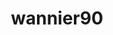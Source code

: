 ---
title: "wannier90"
layout: cache
categories: [package, v0.22.5]
meta: {"compilers": ["gcc@=11.4.0", "gcc@=9.4.0", "oneapi@=2024.0.0"], "num_specs": 5, "num_specs_by_stack": {"e4s": 1, "e4s-neoverse-v2": 1, "e4s-neoverse_v1": 1, "e4s-oneapi": 1, "e4s-power": 1, "root": 5}, "oss": ["ubuntu20.04", "ubuntu22.04"], "platforms": ["linux"], "stacks": ["e4s", "e4s-neoverse-v2", "e4s-neoverse_v1", "e4s-oneapi", "e4s-power", "root"], "targets": ["neoverse_v1", "neoverse_v2", "ppc64le", "x86_64_v3"], "versions": ["3.1.0"]}
spec_details: [{"compiler": "gcc@=11.4.0", "hash": "lxr7xfij5jakffclw2x4c5hcgjlhzwy3", "os": "ubuntu22.04", "platform": "linux", "size": "-", "stacks": ["e4s-neoverse_v1", "root"], "tarball": "https://binaries.spack.io/v0.22.5/build_cache/linux-ubuntu22.04-neoverse_v1/gcc-11.4.0/wannier90-3.1.0/linux-ubuntu22.04-neoverse_v1-gcc-11.4.0-wannier90-3.1.0-lxr7xfij5jakffclw2x4c5hcgjlhzwy3.spack", "target": "neoverse_v1", "variants": ["build_system=makefile", "+shared"], "versions": ["3.1.0"]}, {"compiler": "gcc@=11.4.0", "hash": "ppmnmqcziwt4icz64jaevyolnsbrehkz", "os": "ubuntu22.04", "platform": "linux", "size": "-", "stacks": ["e4s", "root"], "tarball": "https://binaries.spack.io/v0.22.5/build_cache/linux-ubuntu22.04-x86_64_v3/gcc-11.4.0/wannier90-3.1.0/linux-ubuntu22.04-x86_64_v3-gcc-11.4.0-wannier90-3.1.0-ppmnmqcziwt4icz64jaevyolnsbrehkz.spack", "target": "x86_64_v3", "variants": ["build_system=makefile", "+shared"], "versions": ["3.1.0"]}, {"compiler": "gcc@=11.4.0", "hash": "v3kqn5sa3w5ykgipptnvftluldktprer", "os": "ubuntu22.04", "platform": "linux", "size": "-", "stacks": ["e4s-neoverse-v2", "root"], "tarball": "https://binaries.spack.io/v0.22.5/build_cache/linux-ubuntu22.04-neoverse_v2/gcc-11.4.0/wannier90-3.1.0/linux-ubuntu22.04-neoverse_v2-gcc-11.4.0-wannier90-3.1.0-v3kqn5sa3w5ykgipptnvftluldktprer.spack", "target": "neoverse_v2", "variants": ["build_system=makefile", "+shared"], "versions": ["3.1.0"]}, {"compiler": "oneapi@=2024.0.0", "hash": "xje3w4c25can37uypkivtzdhhjvi5amu", "os": "ubuntu22.04", "platform": "linux", "size": "-", "stacks": ["e4s-oneapi", "root"], "tarball": "https://binaries.spack.io/v0.22.5/build_cache/linux-ubuntu22.04-x86_64_v3/oneapi-2024.0.0/wannier90-3.1.0/linux-ubuntu22.04-x86_64_v3-oneapi-2024.0.0-wannier90-3.1.0-xje3w4c25can37uypkivtzdhhjvi5amu.spack", "target": "x86_64_v3", "variants": ["build_system=makefile", "+shared"], "versions": ["3.1.0"]}, {"compiler": "gcc@=9.4.0", "hash": "zbjw3ovzr2y3qmpsdc4cdtpuauypamfe", "os": "ubuntu20.04", "platform": "linux", "size": "-", "stacks": ["e4s-power", "root"], "tarball": "https://binaries.spack.io/v0.22.5/build_cache/linux-ubuntu20.04-ppc64le/gcc-9.4.0/wannier90-3.1.0/linux-ubuntu20.04-ppc64le-gcc-9.4.0-wannier90-3.1.0-zbjw3ovzr2y3qmpsdc4cdtpuauypamfe.spack", "target": "ppc64le", "variants": ["build_system=makefile", "+shared"], "versions": ["3.1.0"]}]
---